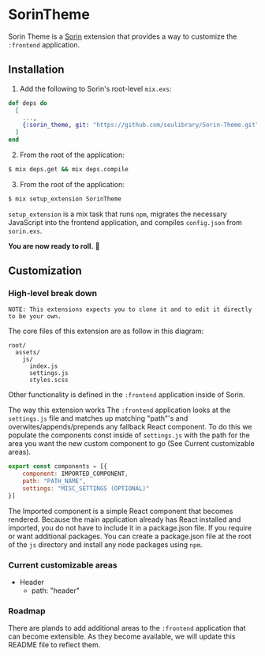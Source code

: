 # SorinTheme

Sorin Theme is a [Sorin](https://github.com/seulibrary/Sorin) extension that provides a way to customize the `:frontend` application.

## Installation

1. Add the following to Sorin's root-level `mix.exs`:

```elixir
def deps do
  [
    ...,
    {:sorin_theme, git: "https://github.com/seulibrary/Sorin-Theme.git"},
  ]
end
```

2. From the root of the application:

```sh
$ mix deps.get && mix deps.compile
```

3. From the root of the application:

```sh
$ mix setup_extension SorinTheme
```

`setup_extension` is a mix task that runs `npm`, migrates the necessary JavaScript into the frontend application, and compiles `config.json` from `sorin.exs`.

**You are now ready to roll.** :red_car:

## Customization

### High-level break down
```
NOTE: This extensions expects you to clone it and to edit it directly to be your own.
```

The core files of this extension are as follow in this diagram:

```
root/
  assets/
    js/
      index.js
      settings.js
      styles.scss
```

Other functionality is defined in the `:frontend` application inside of Sorin.

The way this extension works
The `:frontend` application looks at the `settings.js` file and matches up matching "path"'s and overwites/appends/prepends any fallback React component. To do this we populate the components const inside of `settings.js` with the path for the area you want the new custom component to go (See Current customizable areas).

```js
export const components = [{
    component: IMPORTED_COMPONENT,
    path: "PATH_NAME",
    settings: "MISC_SETTINGS (OPTIONAL)"
}]
```

The Imported component is a simple React component that becomes rendered. Because the main application already has React installed and imported, you do not have to include it in a package.json file. If you require or want additional packages. You can create a package.json file at the root of the `js` directory and install any node packages using `npm`.

### Current customizable areas

* Header
  * path: "header"

### Roadmap

There are plands to add additional areas to the `:frontend` application that can become extensible. As they become available, we will update this README file to reflect them.
